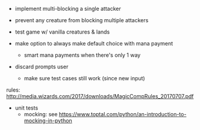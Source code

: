 - implement multi-blocking a single attacker
 - prevent any creature from blocking multiple attackers

- test game w/ vanilla creatures & lands

- make option to always make default choice with mana payment
	- smart mana payments when there's only 1 way

- discard prompts user
	- make sure test cases still work (since new input)

rules: http://media.wizards.com/2017/downloads/MagicCompRules_20170707.pdf


- unit tests
	- mocking: see https://www.toptal.com/python/an-introduction-to-mocking-in-python